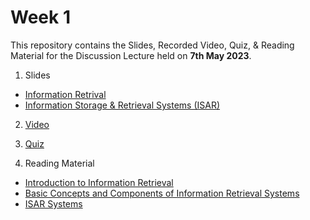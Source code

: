 # Week 1 

This repository contains the Slides, Recorded Video, Quiz, & Reading Material for the Discussion Lecture held on **7th May 2023**.

1. Slides
- [Information Retrival](https://manika-lamba.github.io/SOL/7_May_2023/#/title-slide)
- [Information Storage & Retrieval Systems (ISAR)](https://manika-lamba.github.io/SOL/7_May_2023/isar/title-slide)

2. [Video](https://www.youtube.com/embed/toZX2bLmY0E "Day 1 Lecture")

3. [Quiz](https://github.com/manika-lamba/SOL/blob/main/7_May_2023/quiz/Quiz-1.pdf)

4. Reading Material

- [Introduction to Information Retrieval](https://github.com/manika-lamba/SOL/blob/main/7_May_2023/reading-material/Introduction-to-Information-Retrieval.pdf) 
- [Basic Concepts and Components of Information Retrieval Systems](https://github.com/manika-lamba/SOL/blob/main/7_May_2023/reading-material/Basic-Concepts-Components-IR.pdf)
- [ISAR Systems](https://github.com/manika-lamba/SOL/blob/main/7_May_2023/reading-material/ISAR_Systems.pdf)
